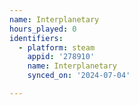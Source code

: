 ```yaml
---
name: Interplanetary
hours_played: 0
identifiers:
  - platform: steam
    appid: '278910'
    name: Interplanetary
    synced_on: '2024-07-04'

---
```


